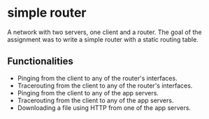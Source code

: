 # simple router
A network with two servers, one client and a router. The goal of the assignment was to write a simple router with a static routing table.
## Functionalities
* Pinging from the client to any of the router's interfaces.
* Tracerouting from the client to any of the router's interfaces.
* Pinging from the client to any of the app servers.
* Tracerouting from the client to any of the app servers.
* Downloading a file using HTTP from one of the app servers.
